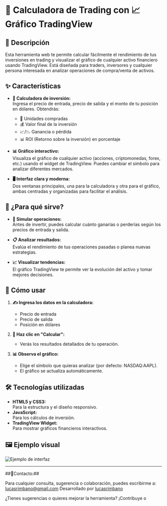 # 💸 Calculadora de Trading con 📈 Gráfico TradingView

## 📝 Descripción

Esta herramienta web te permite calcular fácilmente el rendimiento de tus inversiones en trading y visualizar el gráfico de cualquier activo financiero usando TradingView. Está diseñada para traders, inversores y cualquier persona interesada en analizar operaciones de compra/venta de activos.

## ✨ Características

- **💸 Calculadora de inversión:**  
  Ingresa el precio de entrada, precio de salida y el monto de tu posición en dólares. Obtendrás:
  - 🔢 Unidades compradas
  - 💰 Valor final de la inversión
  - 📈/📉 Ganancia o pérdida
  - 📊 ROI (Retorno sobre la inversión) en porcentaje

- **📊 Gráfico interactivo:**  
  Visualiza el gráfico de cualquier activo (acciones, criptomonedas, forex, etc.) usando el widget de TradingView. Puedes cambiar el símbolo para analizar diferentes mercados.

- **🖥️ Interfaz clara y moderna:**  
  Dos ventanas principales, una para la calculadora y otra para el gráfico, ambas centradas y organizadas para facilitar el análisis.

## 🎯 ¿Para qué sirve?

- **🔎 Simular operaciones:**  
  Antes de invertir, puedes calcular cuánto ganarías o perderías según los precios de entrada y salida.

- **📋 Analizar resultados:**  
  Evalúa el rendimiento de tus operaciones pasadas o planea nuevas estrategias.

- **📈 Visualizar tendencias:**  
  El gráfico TradingView te permite ver la evolución del activo y tomar mejores decisiones.

## 🚀 Cómo usar

1. **✍️ Ingresa los datos en la calculadora:**
   - Precio de entrada
   - Precio de salida
   - Posición en dólares

2. **🧮 Haz clic en "Calcular":**
   - Verás los resultados detallados de tu operación.

3. **📊 Observa el gráfico:**
   - Elige el símbolo que quieras analizar (por defecto: NASDAQ:AAPL).
   - El gráfico se actualiza automáticamente.

## 🛠️ Tecnologías utilizadas

- **HTML5 y CSS3:**  
  Para la estructura y el diseño responsivo.
- **JavaScript:**  
  Para los cálculos de inversión.
- **TradingView Widget:**  
  Para mostrar gráficos financieros interactivos.

## 🖼️ Ejemplo visual

![Ejemplo de interfaz](https://i.imgur.com/2yQhQkP.png) <!-- Puedes reemplazar este enlace por una captura de tu proyecto -->

---
##👤Contacto:##

Para cualquier consulta, sugerencia o colaboración, puedes escribirme a:  
lucasrimbano@gmail.com
Desarrollado por [lucasrimbano](https://www.instagram.com/lucasrimbano/)



¿Tienes sugerencias o quieres mejorar la herramienta? ¡Contribuye o
